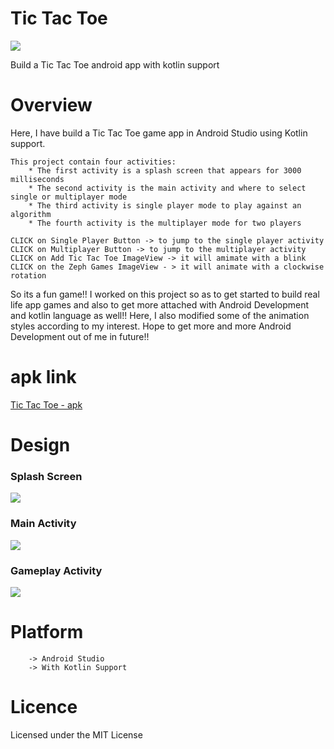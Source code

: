 # Tic Tac Toe 
![](https://github.com/ashish7zeph/android-kotlin-TicTacToe-game/blob/master/screenshots/icon.ico)

Build a Tic Tac Toe android app with kotlin support


# Overview

Here, I have build a Tic Tac Toe game app in Android Studio using Kotlin support.

    This project contain four activities:
        * The first activity is a splash screen that appears for 3000 milliseconds
        * The second activity is the main activity and where to select single or multiplayer mode
        * The third activity is single player mode to play against an algorithm
        * The fourth activity is the multiplayer mode for two players

    CLICK on Single Player Button -> to jump to the single player activity
    CLICK on Multiplayer Button -> to jump to the multiplayer activity
    CLICK on Add Tic Tac Toe ImageView -> it will amimate with a blink
    CLICK on the Zeph Games ImageView - > it will animate with a clockwise rotation
    
So its a fun game!! I worked on this project so as to get started to build real life app games and also to get
more attached with Android Development and kotlin language as well!!
Here, I also modified some of the animation styles according to my interest.
Hope to get more and more Android Development out of me in future!!



# apk link

[Tic Tac Toe - apk](https://github.com/ashish7zeph/android-kotlin-TicTacToe-game/blob/master/apk/Tic%20Tac%20Toe.apk)


# Design

### Splash Screen
![](https://github.com/ashish7zeph/android-kotlin-TicTacToe-game/blob/master/screenshots/img1.png)

### Main Activity
![](https://github.com/ashish7zeph/android-kotlin-TicTacToe-game/blob/master/screenshots/img2.png)

### Gameplay Activity
![](https://github.com/ashish7zeph/android-kotlin-TicTacToe-game/blob/master/screenshots/img3.png)


# Platform
        -> Android Studio
        -> With Kotlin Support

# Licence

Licensed under the MIT License
